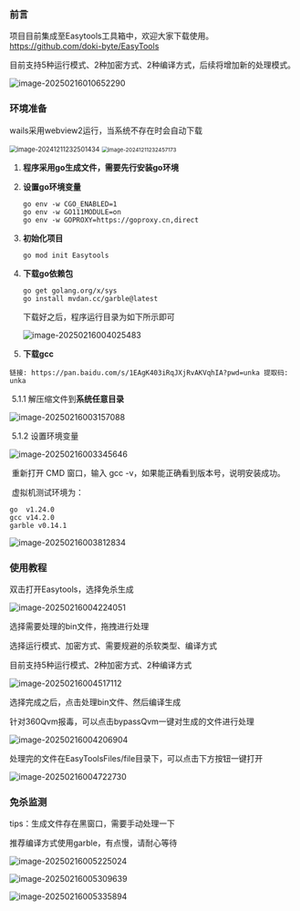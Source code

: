 ### 前言

项目目前集成至Easytools工具箱中，欢迎大家下载使用。
https://github.com/doki-byte/EasyTools

目前支持5种运行模式、2种加密方式、2种编译方式，后续将增加新的处理模式。

![image-20250216010652290](images/image-20250216010652290.png)

### 环境准备

wails采用webview2运行，当系统不存在时会自动下载

<img src="images/image-20241211232501434.png" alt="image-20241211232501434" style="zoom: 80%;" />

<img src="images/image-20241211232457173.png" alt="image-20241211232457173" style="zoom: 67%;" />

1. **程序采用go生成文件，需要先行安装go环境**

2. **设置go环境变量**

   ~~~
   go env -w CGO_ENABLED=1
   go env -w GO111MODULE=on
   go env -w GOPROXY=https://goproxy.cn,direct
   ~~~

3. **初始化项目**

   ~~~
   go mod init Easytools
   ~~~

4. **下载go依赖包**

   ~~~
   go get golang.org/x/sys
   go install mvdan.cc/garble@latest
   ~~~

   下载好之后，程序运行目录为如下所示即可

   ![image-20250216004025483](images/image-20250216004025483.png)

4. **下载gcc**

~~~
链接: https://pan.baidu.com/s/1EAgK403iRqJXjRvAKVqhIA?pwd=unka 提取码: unka
~~~

​	5.1.1 解压缩文件到**系统任意目录**

![image-20250216003157088](images/image-20250216003157088.png)

​	5.1.2 设置环境变量

![image-20250216003345646](images/image-20250216003345646.png)

​	重新打开 CMD 窗口，输入 gcc -v，如果能正确看到版本号，说明安装成功。

​	虚拟机测试环境为：

~~~
go	v1.24.0
gcc	v14.2.0
garble v0.14.1
~~~

![image-20250216003812834](images/image-20250216003812834.png)

### 使用教程

双击打开Easytools，选择免杀生成

![image-20250216004224051](images/image-20250216004224051.png)

选择需要处理的bin文件，拖拽进行处理

选择运行模式、加密方式、需要规避的杀软类型、编译方式

目前支持5种运行模式、2种加密方式、2种编译方式

![image-20250216004517112](images/image-20250216004517112.png)

选择完成之后，点击处理bin文件、然后编译生成

针对360Qvm报毒，可以点击bypassQvm一键对生成的文件进行处理

![image-20250216004206904](images/image-20250216004206904.png)

处理完的文件在EasyToolsFiles/file目录下，可以点击下方按钮一键打开

![image-20250216004722730](images/image-20250216004722730.png)

### 免杀监测

tips：生成文件存在黑窗口，需要手动处理一下

推荐编译方式使用garble，有点慢，请耐心等待

![image-20250216005225024](images/image-20250216005225024.png)

![image-20250216005309639](images/image-20250216005309639.png)

![image-20250216005335894](images/image-20250216005335894.png)
